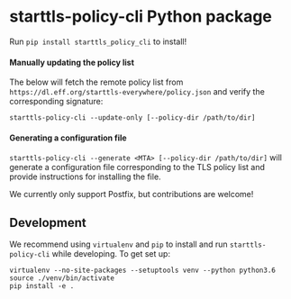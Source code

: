 # starttls-policy-cli Python package

Run `pip install starttls_policy_cli` to install!

#### Manually updating the policy list
The below will fetch the remote policy list from `https://dl.eff.org/starttls-everywhere/policy.json` and verify the corresponding signature:
```
starttls-policy-cli --update-only [--policy-dir /path/to/dir]
```

#### Generating a configuration file
`starttls-policy-cli --generate <MTA> [--policy-dir /path/to/dir]` will generate a configuration file corresponding to the TLS policy list and provide instructions for installing the file.

We currently only support Postfix, but contributions are welcome!

## Development

We recommend using `virtualenv` and `pip` to install and run `starttls-policy-cli` while developing. To get set up:
```
virtualenv --no-site-packages --setuptools venv --python python3.6
source ./venv/bin/activate
pip install -e .
```
